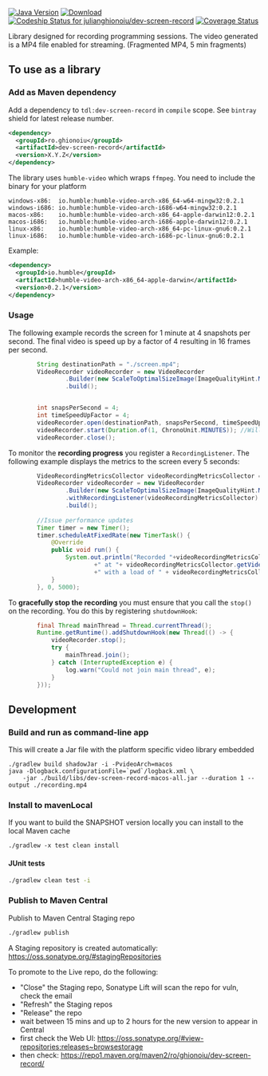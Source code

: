 [![Java Version](http://img.shields.io/badge/Java-1.8-blue.svg)](http://www.oracle.com/technetwork/java/javase/downloads/jdk8-downloads-2133151.html)
[![Download](https://api.bintray.com/packages/julianghionoiu/maven/dev-screen-record/images/download.svg)](https://bintray.com/julianghionoiu/maven/dev-screen-record/_latestVersion)
[![Codeship Status for julianghionoiu/dev-screen-record](https://img.shields.io/codeship/dcd3e060-eb2a-0134-19b1-12840b09bc35/master.svg)](https://codeship.com/projects/207991)
[![Coverage Status](https://img.shields.io/codecov/c/github/julianghionoiu/dev-screen-record.svg)](https://codecov.io/gh/julianghionoiu/dev-screen-record)
 
Library designed for recording programming sessions.
The video generated is a MP4 file enabled for streaming. (Fragmented MP4, 5 min fragments)

## To use as a library

### Add as Maven dependency

Add a dependency to `tdl:dev-screen-record` in `compile` scope. See `bintray` shield for latest release number.
```xml
<dependency>
  <groupId>ro.ghionoiu</groupId>
  <artifactId>dev-screen-record</artifactId>
  <version>X.Y.Z</version>
</dependency>
```

The library uses `humble-video` which wraps `ffmpeg`. You need to include the binary for your platform
```properties
windows-x86:  io.humble:humble-video-arch-x86_64-w64-mingw32:0.2.1
windows-i686: io.humble:humble-video-arch-i686-w64-mingw32:0.2.1
macos-x86:    io.humble:humble-video-arch-x86_64-apple-darwin12:0.2.1
macos-i686:   io.humble:humble-video-arch-i686-apple-darwin12:0.2.1
linux-x86:    io.humble:humble-video-arch-x86_64-pc-linux-gnu6:0.2.1
linux-i686:   io.humble:humble-video-arch-i686-pc-linux-gnu6:0.2.1
```

Example:
```xml
<dependency>
  <groupId>io.humble</groupId>
  <artifactId>humble-video-arch-x86_64-apple-darwin</artifactId>
  <version>0.2.1</version>
</dependency>
```

### Usage

The following example records the screen for 1 minute at 4 snapshots per second. 
The final video is speed up by a factor of 4 resulting in 16 frames per second.

```java
        String destinationPath = "./screen.mp4";
        VideoRecorder videoRecorder = new VideoRecorder
                .Builder(new ScaleToOptimalSizeImage(ImageQualityHint.MEDIUM, new InputFromScreen()))
                .build();


        int snapsPerSecond = 4;
        int timeSpeedUpFactor = 4;
        videoRecorder.open(destinationPath, snapsPerSecond, timeSpeedUpFactor);
        videoRecorder.start(Duration.of(1, ChronoUnit.MINUTES)); //Will block
        videoRecorder.close();
```

To monitor the **recording progress** you register a `RecordingListener`. 
The following example displays the metrics to the screen every 5 seconds:

```java
        VideoRecordingMetricsCollector videoRecordingMetricsCollector = new VideoRecordingMetricsCollector();
        VideoRecorder videoRecorder = new VideoRecorder
                .Builder(new ScaleToOptimalSizeImage(ImageQualityHint.MEDIUM, new InputFromScreen()))
                .withRecordingListener(videoRecordingMetricsCollector)
                .build();
        
        //Issue performance updates
        Timer timer = new Timer();
        timer.scheduleAtFixedRate(new TimerTask() {
            @Override
            public void run() {
                System.out.println("Recorded "+videoRecordingMetricsCollector.getTotalFrames() + " frames"
                        +" at "+ videoRecordingMetricsCollector.getVideoFrameRate().getDenominator() + " fps"
                        +" with a load of " + videoRecordingMetricsCollector.getRenderingTimeRatio());
            }
        }, 0, 5000);
```

To **gracefully stop the recording** you must ensure that you call the `stop()` on the recording.
You do this by registering `shutdownHook`:
```java
        final Thread mainThread = Thread.currentThread();
        Runtime.getRuntime().addShutdownHook(new Thread(() -> {
            videoRecorder.stop();
            try {
                mainThread.join();
            } catch (InterruptedException e) {
                log.warn("Could not join main thread", e);
            }
        }));
```


## Development

### Build and run as command-line app

This will create a Jar file with the platform specific video library embedded
```
./gradlew build shadowJar -i -PvideoArch=macos
java -Dlogback.configurationFile=`pwd`/logback.xml \
    -jar ./build/libs/dev-screen-record-macos-all.jar --duration 1 --output ./recording.mp4
```

### Install to mavenLocal

If you want to build the SNAPSHOT version locally you can install to the local Maven cache
```
./gradlew -x test clean install
```

#### JUnit tests

```bash
./gradlew clean test -i
```

### Publish to Maven Central

Publish to Maven Central Staging repo
```bash
./gradlew publish
```

A Staging repository is created automatically:
https://oss.sonatype.org/#stagingRepositories

To promote to the Live repo, do the following:
- "Close" the Staging repo, Sonatype Lift will scan the repo for vuln, check the email
- "Refresh" the Staging repos
- "Release" the repo
- wait between 15 mins and up to 2 hours for the new version to appear in Central
- first check the Web UI: https://oss.sonatype.org/#view-repositories;releases~browsestorage
- then check: https://repo1.maven.org/maven2/ro/ghionoiu/dev-screen-record/
